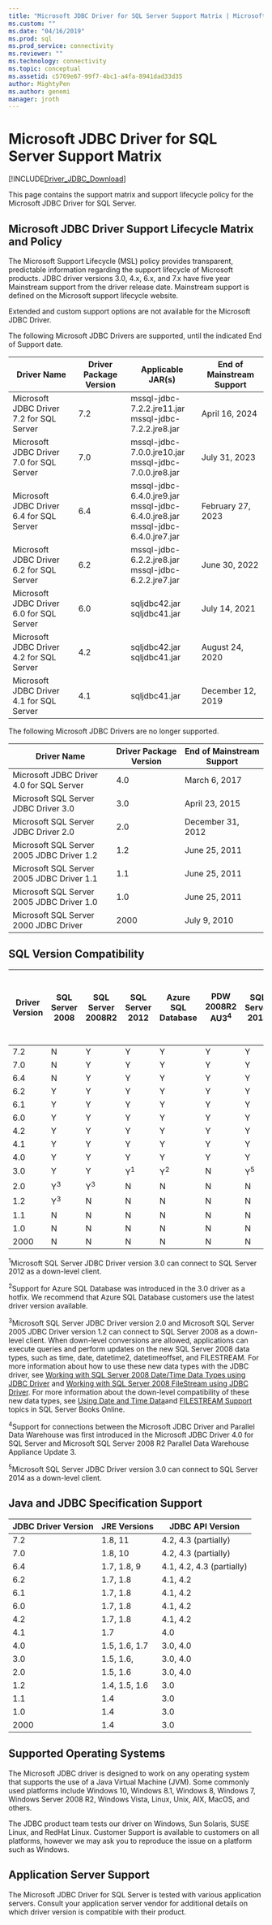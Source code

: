 ```yaml
---
title: "Microsoft JDBC Driver for SQL Server Support Matrix | Microsoft Docs"
ms.custom: ""
ms.date: "04/16/2019"
ms.prod: sql
ms.prod_service: connectivity
ms.reviewer: ""
ms.technology: connectivity
ms.topic: conceptual
ms.assetid: c5769e67-99f7-4bc1-a4fa-8941dad33d35
author: MightyPen
ms.author: genemi
manager: jroth
---
```

# Microsoft JDBC Driver for SQL Server Support Matrix
[!INCLUDE[Driver_JDBC_Download](../../includes/driver_jdbc_download.md)]

  This page contains the support matrix and support lifecycle policy for the Microsoft JDBC Driver for SQL Server.  
  
## Microsoft JDBC Driver Support Lifecycle Matrix and Policy  
 The Microsoft Support Lifecycle (MSL) policy provides transparent, predictable information regarding the support lifecycle of Microsoft products. JDBC driver versions 3.0, 4.x, 6.x, and 7.x have five year Mainstream support from the driver release date. Mainstream support is defined on the Microsoft support lifecycle website.  
  
 Extended and custom support options are not available for the Microsoft JDBC Driver.  
    
 The following Microsoft JDBC Drivers are supported, until the indicated End of Support date.  
  
|Driver Name|Driver Package Version|Applicable JAR(s)|End of Mainstream Support|
|-|-|-|-|  
|Microsoft JDBC Driver 7.2 for SQL Server|7.2|mssql-jdbc-7.2.2.jre11.jar<br> mssql-jdbc-7.2.2.jre8.jar|April 16, 2024|
|Microsoft JDBC Driver 7.0 for SQL Server|7.0|mssql-jdbc-7.0.0.jre10.jar<br> mssql-jdbc-7.0.0.jre8.jar|July 31, 2023|  
|Microsoft JDBC Driver 6.4 for SQL Server|6.4|mssql-jdbc-6.4.0.jre9.jar<br> mssql-jdbc-6.4.0.jre8.jar<br> mssql-jdbc-6.4.0.jre7.jar|February 27, 2023|    
|Microsoft JDBC Driver 6.2 for SQL Server|6.2|mssql-jdbc-6.2.2.jre8.jar<br> mssql-jdbc-6.2.2.jre7.jar|June 30, 2022|    
|Microsoft JDBC Driver 6.0 for SQL Server|6.0|sqljdbc42.jar<br>sqljdbc41.jar|July 14, 2021|    
|Microsoft JDBC Driver 4.2 for SQL Server|4.2|sqljdbc42.jar<br>sqljdbc41.jar|August 24, 2020|  
|Microsoft JDBC Driver 4.1 for SQL Server|4.1|sqljdbc41.jar|December 12, 2019|  
  
 The following Microsoft JDBC Drivers are no longer supported.  
 
|Driver Name|Driver Package Version|End of Mainstream Support|  
|-|-|-|
|Microsoft JDBC Driver 4.0 for SQL Server|4.0|March 6, 2017|  
|Microsoft SQL Server JDBC Driver 3.0|3.0|April 23, 2015|  
|Microsoft SQL Server JDBC Driver 2.0|2.0|December 31, 2012|  
|Microsoft SQL Server 2005 JDBC Driver 1.2|1.2|June 25, 2011|  
|Microsoft SQL Server 2005 JDBC Driver 1.1|1.1|June 25, 2011|  
|Microsoft SQL Server 2005 JDBC Driver 1.0|1.0|June 25, 2011|  
|Microsoft SQL Server 2000 JDBC Driver|2000|July 9, 2010|  
  
## SQL Version Compatibility  
  
|Driver Version|SQL Server 2008|SQL Server 2008R2|SQL Server 2012|Azure SQL Database|PDW 2008R2 AU3<sup>4</sup>|SQL Server 2014|SQL Server 2016|SQL Server 2017|Azure SQL Managed Instance (Extended Private Preview)|  
|-|-|-|-|-|-|-|-|-|-|
|7.2|N|Y|Y|Y|Y|Y|Y|Y|Y|  
|7.0|N|Y|Y|Y|Y|Y|Y|Y|Y|  
|6.4|N|Y|Y|Y|Y|Y|Y|Y|Y|  
|6.2|Y|Y|Y|Y|Y|Y|Y|Y|N|
|6.1|Y|Y|Y|Y|Y|Y|Y|N|N|
|6.0|Y|Y|Y|Y|Y|Y|Y|N|N|
|4.2|Y|Y|Y|Y|Y|Y|Y|N|N|
|4.1|Y|Y|Y|Y|Y|Y|Y|N|N|
|4.0|Y|Y|Y|Y|Y|Y|Y|N|N|
|3.0|Y|Y|Y<sup>1</sup>|Y<sup>2</sup>|N|Y<sup>5</sup>|N|N|N|
|2.0|Y<sup>3</sup>|Y<sup>3</sup>|N|N|N|N|N|N|N|
|1.2|Y<sup>3</sup>|N|N|N|N|N|N|N|N|
|1.1|N|N|N|N|N|N|N|N|N|  
|1.0|N|N|N|N|N|N|N|N|N|  
|2000|N|N|N|N|N|N|N|N|N|  
  
 <sup>1</sup>Microsoft SQL Server JDBC Driver version 3.0 can connect to SQL Server 2012 as a down-level client.  
  
 <sup>2</sup>Support for Azure SQL Database was introduced in the 3.0 driver as a hotfix. We recommend that Azure SQL Database customers use the latest driver version available.  
  
 <sup>3</sup>Microsoft SQL Server JDBC Driver version 2.0 and Microsoft SQL Server 2005 JDBC Driver version 1.2 can connect to SQL Server 2008 as a down-level client. When down-level conversions are allowed, applications can execute queries and perform updates on the new SQL Server 2008 data types, such as time, date, datetime2, datetimeoffset, and FILESTREAM. For more information about how to use these new data types with the JDBC driver, see  [Working with SQL Server 2008 Date/Time Data Types using JDBC Driver](https://go.microsoft.com/fwlink/?LinkId=145198) and  [Working with SQL Server 2008 FileStream using JDBC Driver](https://go.microsoft.com/fwlink/?LinkId=145199). For more information about the down-level compatibility of these new data types, see  [Using Date and Time Data](https://go.microsoft.com/fwlink/?LinkId=145211)and  [FILESTREAM Support](https://go.microsoft.com/fwlink/?LinkId=145212) topics in SQL Server Books Online.  
  
 <sup>4</sup>Support for connections between the Microsoft JDBC Driver and Parallel Data Warehouse was first introduced in the Microsoft JDBC Driver 4.0 for SQL Server and Microsoft SQL Server 2008 R2 Parallel Data Warehouse Appliance Update 3.  
  
 <sup>5</sup>Microsoft SQL Server JDBC Driver version 3.0 can connect to SQL Server 2014 as a down-level client.  
  
## Java and JDBC Specification Support  
  
|JDBC Driver Version|JRE Versions|JDBC API Version| 
|-|-|-|  
|7.2|1.8, 11|4.2, 4.3 (partially)|
|7.0|1.8, 10|4.2, 4.3 (partially)|
|6.4|1.7, 1.8, 9|4.1, 4.2, 4.3 (partially)|  
|6.2|1.7, 1.8|4.1, 4.2|  
|6.1|1.7, 1.8|4.1, 4.2|  
|6.0|1.7, 1.8|4.1, 4.2|  
|4.2|1.7, 1.8|4.1, 4.2|  
|4.1|1.7|4.0|  
|4.0|1.5, 1.6, 1.7|3.0, 4.0|  
|3.0|1.5, 1.6,|3.0, 4.0|  
|2.0|1.5, 1.6|3.0, 4.0|  
|1.2|1.4, 1.5, 1.6|3.0|  
|1.1|1.4|3.0|  
|1.0|1.4|3.0|  
|2000|1.4|3.0|  
  
## Supported Operating Systems  
 The Microsoft JDBC driver is designed to work on any operating system that supports the use of a Java Virtual Machine (JVM). Some commonly used platforms include Windows 10, Windows 8.1, Windows 8, Windows 7, Windows Server 2008 R2, Windows Vista, Linux, Unix, AIX, MacOS, and others.  
  
 The JDBC product team tests our driver on Windows, Sun Solaris, SUSE Linux, and RedHat Linux.  Customer Support is available to customers on all platforms, however we may ask you to reproduce the issue on a platform such as Windows.  
  
## Application Server Support  
 The Microsoft JDBC Driver for SQL Server is tested with various application servers.  Consult your application server vendor for additional details on which driver version is compatible with their product.  
  
  
